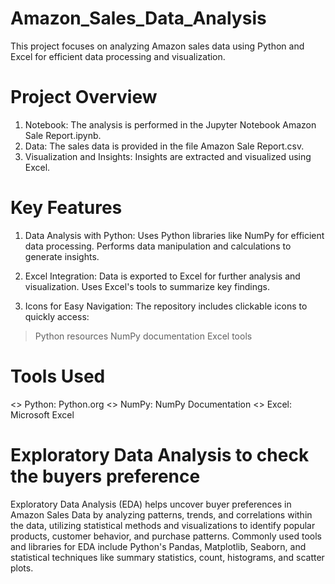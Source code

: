 # Amazon_Sales_Data_Analysis
This project focuses on analyzing Amazon sales data using Python and Excel for efficient data processing and visualization.

# Project Overview
1) Notebook: The analysis is performed in the Jupyter Notebook Amazon Sale Report.ipynb.
2) Data: The sales data is provided in the file Amazon Sale Report.csv.
3) Visualization and Insights: Insights are extracted and visualized using Excel.
   
# Key Features

1. Data Analysis with Python:
Uses Python libraries like NumPy for efficient data processing.
Performs data manipulation and calculations to generate insights.

2. Excel Integration:
Data is exported to Excel for further analysis and visualization.
Uses Excel's tools to summarize key findings.

3. Icons for Easy Navigation:
The repository includes clickable icons to quickly access:

> Python resources
> NumPy documentation
> Excel tools


# Tools Used
<> Python: Python.org
<> NumPy: NumPy Documentation
<> Excel: Microsoft Excel




# Exploratory Data Analysis to check the buyers preference
Exploratory Data Analysis (EDA) helps uncover buyer preferences in Amazon Sales Data by analyzing patterns, trends, and correlations within the data, utilizing statistical methods and visualizations to identify popular products, customer behavior, and purchase patterns. Commonly used tools and libraries for EDA include Python's Pandas, Matplotlib, Seaborn, and statistical techniques like summary statistics, count, histograms, and scatter plots.
